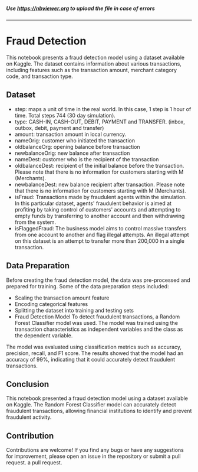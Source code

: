 ##### Use https://nbviewer.org to upload the file in case of errors
---

# Fraud Detection

This notebook presents a fraud detection model using a dataset available on Kaggle. The dataset contains information about various transactions, including features such as the transaction amount, merchant category code, and transaction type.

## Dataset

- step: maps a unit of time in the real world. In this case, 1 step is 1 hour of time. Total steps 744 (30 day simulation).
- type: CASH-IN, CASH-OUT, DEBIT, PAYMENT and TRANSFER. (inbox, outbox, debit, payment and transfer)
- amount: transaction amount in local currency.
- nameOrig: customer who initiated the transaction
- oldbalanceOrg: opening balance before transaction
- newbalanceOrig: new balance after transaction
- nameDest: customer who is the recipient of the transaction
- oldbalanceDest: recipient of the initial balance before the transaction. Please note that there is no information for customers starting with M (Merchants).
- newbalanceDest: new balance recipient after transaction. Please note that there is no information for customers starting with M (Merchants).
- isFraud: Transactions made by fraudulent agents within the simulation. In this particular dataset, agents' fraudulent behavior is aimed at profiting by taking control of customers' accounts and attempting to empty funds by transferring to another account and then withdrawing from the system.
- isFlaggedFraud: The business model aims to control massive transfers from one account to another and flag illegal attempts. An illegal attempt on this dataset is an attempt to transfer more than 200,000 in a single transaction.

## Data Preparation
Before creating the fraud detection model, the data was pre-processed and prepared for training. Some of the data preparation steps included:

- Scaling the transaction amount feature
- Encoding categorical features
- Splitting the dataset into training and testing sets
- Fraud Detection Model
To detect fraudulent transactions, a Random Forest Classifier model was used. The model was trained using the transaction characteristics as independent variables and the class as the dependent variable.

The model was evaluated using classification metrics such as accuracy, precision, recall, and F1 score. The results showed that the model had an accuracy of 99%, indicating that it could accurately detect fraudulent transactions.

## Conclusion
This notebook presented a fraud detection model using a dataset available on Kaggle. The Random Forest Classifier model can accurately detect fraudulent transactions, allowing financial institutions to identify and prevent fraudulent activity.

## Contribution
Contributions are welcome! If you find any bugs or have any suggestions for improvement, please open an issue in the repository or submit a pull request.
a pull request.

